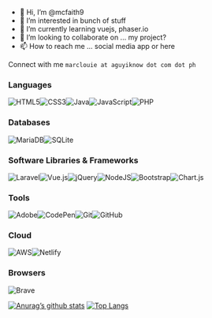 <!---
mcfaith9/mcfaith9 is a ✨ special ✨ repository because its `README.md` (this file) appears on your GitHub profile.
You can click the Preview link to take a look at your changes.
--->

- 👋 Hi, I’m @mcfaith9
- 👀 I’m interested in bunch of stuff
- 🌱 I’m currently learning vuejs, phaser.io
- 💞️ I’m looking to collaborate on ... my project?
- 📫 How to reach me ... social media app or here 

Connect with me `marclouie at aguyiknow dot com dot ph`


### Languages
![HTML5](https://img.shields.io/badge/html5-%23E34F26.svg?style=for-the-badge&logo=html5&logoColor=white)![CSS3](https://img.shields.io/badge/css3-%231572B6.svg?style=for-the-badge&logo=css3&logoColor=white)![Java](https://img.shields.io/badge/java-%23ED8B00.svg?style=for-the-badge&logo=java&logoColor=white)![JavaScript](https://img.shields.io/badge/javascript-%23323330.svg?style=for-the-badge&logo=javascript&logoColor=%23F7DF1E)![PHP](https://img.shields.io/badge/php-%23777BB4.svg?style=for-the-badge&logo=php&logoColor=white)
### Databases
![MariaDB](https://img.shields.io/badge/MariaDB-003545?style=for-the-badge&logo=mariadb&logoColor=white)![SQLite](https://img.shields.io/badge/sqlite-%2307405e.svg?style=for-the-badge&logo=sqlite&logoColor=white) 
### Software Libraries & Frameworks
![Laravel](https://img.shields.io/badge/laravel-%23FF2D20.svg?style=for-the-badge&logo=laravel&logoColor=white)![Vue.js](https://img.shields.io/badge/vuejs-%2335495e.svg?style=for-the-badge&logo=vuedotjs&logoColor=%234FC08D)![jQuery](https://img.shields.io/badge/jquery-%230769AD.svg?style=for-the-badge&logo=jquery&logoColor=white)![NodeJS](https://img.shields.io/badge/node.js-6DA55F?style=for-the-badge&logo=node.js&logoColor=white)![Bootstrap](https://img.shields.io/badge/bootstrap-%23563D7C.svg?style=for-the-badge&logo=bootstrap&logoColor=white)![Chart.js](https://img.shields.io/badge/chart.js-F5788D.svg?style=for-the-badge&logo=chart.js&logoColor=white) 
### Tools
![Adobe](https://img.shields.io/badge/adobe-%23FF0000.svg?style=for-the-badge&logo=adobe&logoColor=white)![CodePen](https://img.shields.io/badge/CodePen-white?style=for-the-badge&logo=codepen&logoColor=black)![Git](https://img.shields.io/badge/git-%23F05033.svg?style=for-the-badge&logo=git&logoColor=white)![GitHub](https://img.shields.io/badge/github-%23121011.svg?style=for-the-badge&logo=github&logoColor=white)
### Cloud
![AWS](https://img.shields.io/badge/AWS-%23FF9900.svg?style=for-the-badge&logo=amazon-aws&logoColor=white)![Netlify](https://img.shields.io/badge/netlify-%23000000.svg?style=for-the-badge&logo=netlify&logoColor=#00C7B7)  
### Browsers
![Brave](https://img.shields.io/badge/Brave-FB542B?style=for-the-badge&logo=Brave&logoColor=white)


[![Anurag’s github stats](https://github-readme-stats.vercel.app/api?username=mcfaith9&how_icons=true&card_width=420px)](https://github.com/mcfaith9) [![Top Langs](https://github-readme-stats.vercel.app/api/top-langs/?username=mcfaith9&layout=compact)](https://github.com/mcfaith9)
